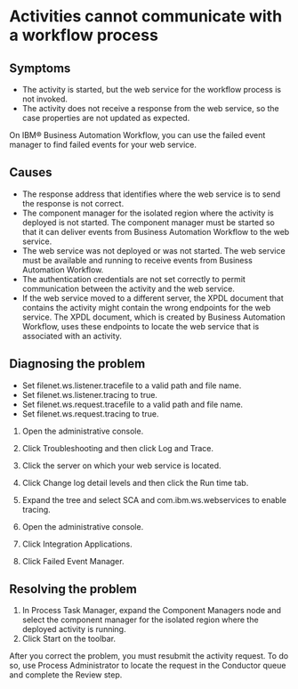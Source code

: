 # Activities cannot communicate with a workflow process

## Symptoms

- The activity is started, but the web service for the workflow process is not invoked.
- The activity does not receive a response from the web service, so the case properties are not
updated as expected.

On IBM® Business Automation
Workflow, you can use
the failed event manager to find failed events for your web service.

## Causes

- The response address that identifies where the web service is
to send the response is not correct.
- The component manager for the isolated region where the activity is deployed is not started. The
component manager must be started so that it can deliver events from Business Automation Workflow to the web
service.
- The web service was not deployed or was not started. The web service must be available and
running to receive events from Business Automation Workflow.
- The authentication credentials are not set correctly to permit communication between the
activity and the web service.
- If the web service moved to a different server, the XPDL document that contains the activity
might contain the wrong endpoints for the web service. The XPDL document, which is created by
Business Automation Workflow, uses these
endpoints to locate the web service that is associated with an activity.

## Diagnosing the problem

- Set filenet.ws.listener.tracefile to a valid path and file name.
- Set filenet.ws.listener.tracing to true.
- Set filenet.ws.request.tracefile to a valid path and file name.
- Set filenet.ws.request.tracing to true.

1. Open the administrative console.
2. Click Troubleshooting and then click Log and
Trace.
3. Click the server on which your web service is located.
4. Click Change log detail levels and then click the Run
time tab.
5. Expand the tree and select SCA and
com.ibm.ws.webservices to enable tracing.

1. Open the administrative console.
2. Click Integration Applications.
3. Click Failed Event Manager.

## Resolving the problem

1. In Process Task Manager, expand the Component Managers node and select
the component manager for the isolated region where the deployed activity is running.
2. Click Start on the toolbar.

After you correct the problem, you must resubmit the activity request. To do so, use Process
Administrator to locate the request in the Conductor queue and complete the Review step.